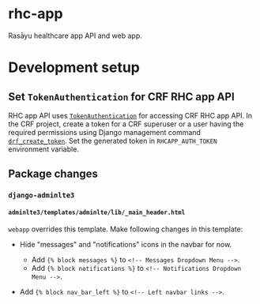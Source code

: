 # rhc-app
Rasāyu healthcare app API and web app.


# Development setup

## Set `TokenAuthentication` for CRF RHC app API
RHC app API uses
[`TokenAuthentication`](https://www.django-rest-framework.org/api-guide/authentication/#tokenauthentication)
for accessing CRF RHC app API. In the CRF project, create a token for a CRF
superuser or a user having the required permissions using Django management
command
[`drf_create_token`](https://www.django-rest-framework.org/api-guide/authentication/#using-django-managepy-command).
Set the generated token in `RHCAPP_AUTH_TOKEN` environment variable.

## Package changes

### `django-adminlte3`

#### `adminlte3/templates/adminlte/lib/_main_header.html`

`webapp` overrides this template. Make following changes in this template:

- Hide "messages" and "notifications" icons in the navbar for now.
  - Add `{% block messages %}` to `<!-- Messages Dropdown Menu -->`.
  - Add `{% block notifications %}` to `<!-- Notifications Dropdown Menu -->`.

- Add `{% block nav_bar_left %}` to `<!-- Left navbar links -->`.
